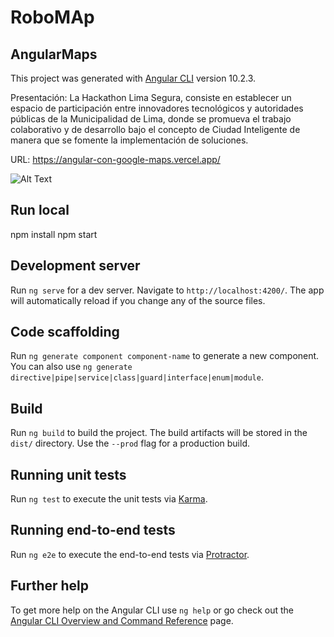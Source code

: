 # RoboMAp
## AngularMaps

This project was generated with [Angular CLI](https://github.com/angular/angular-cli) version 10.2.3.

Presentación: 
La Hackathon Lima Segura, consiste en establecer un espacio de participación entre innovadores tecnológicos y autoridades públicas de la Municipalidad de Lima, donde se promueva el trabajo colaborativo y de desarrollo bajo el concepto de Ciudad Inteligente de manera que se fomente la implementación de soluciones.


URL: https://angular-con-google-maps.vercel.app/


![Alt Text](https://github.com/renzoxpixely/Hackaton-RoboMap/blob/master/src/assets/robomap.gif)

## Run local

npm install
npm start

## Development server

Run `ng serve` for a dev server. Navigate to `http://localhost:4200/`. The app will automatically reload if you change any of the source files.

## Code scaffolding

Run `ng generate component component-name` to generate a new component. You can also use `ng generate directive|pipe|service|class|guard|interface|enum|module`.

## Build

Run `ng build` to build the project. The build artifacts will be stored in the `dist/` directory. Use the `--prod` flag for a production build.

## Running unit tests

Run `ng test` to execute the unit tests via [Karma](https://karma-runner.github.io).

## Running end-to-end tests

Run `ng e2e` to execute the end-to-end tests via [Protractor](http://www.protractortest.org/).

## Further help

To get more help on the Angular CLI use `ng help` or go check out the [Angular CLI Overview and Command Reference](https://angular.io/cli) page.


